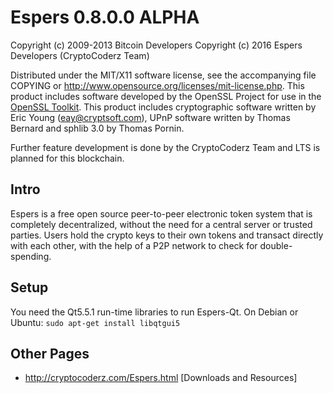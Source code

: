 Espers 0.8.0.0 ALPHA
=======

Copyright (c) 2009-2013 Bitcoin Developers
Copyright (c) 2016 Espers Developers (CryptoCoderz Team)

Distributed under the MIT/X11 software license, see the accompanying
file COPYING or http://www.opensource.org/licenses/mit-license.php.
This product includes software developed by the OpenSSL Project for use in the [OpenSSL Toolkit](http://www.openssl.org/). This product includes
cryptographic software written by Eric Young ([eay@cryptsoft.com](mailto:eay@cryptsoft.com)), UPnP software written by Thomas Bernard and
sphlib 3.0 by Thomas Pornin.

Further feature development is done by the CryptoCoderz Team and LTS is planned for this blockchain.

Intro
---------------------
Espers is a free open source peer-to-peer electronic token system that is
completely decentralized, without the need for a central server or trusted
parties.  Users hold the crypto keys to their own tokens and transact directly
with each other, with the help of a P2P network to check for double-spending.


Setup
---------------------
You need the Qt5.5.1 run-time libraries to run Espers-Qt. On Debian or Ubuntu:
	`sudo apt-get install libqtgui5`



Other Pages
---------------------
- http://cryptocoderz.com/Espers.html [Downloads and Resources]


